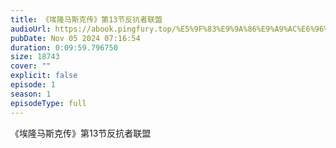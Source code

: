 ```yaml
---
title: 《埃隆马斯克传》第13节反抗者联盟
audioUrl: https://abook.pingfury.top/%E5%9F%83%E9%9A%86%E9%A9%AC%E6%96%AF%E5%85%8B%E4%BC%A0-14-%E7%AC%AC13%E8%8A%82%E5%8F%8D%E6%8A%97%E8%80%85%E8%81%94%E7%9B%9F-a03gjnhk.mp3
pubDate: Nov 05 2024 07:16:54
duration: 0:09:59.796750
size: 18743
cover: ""
explicit: false
episode: 1
season: 1
episodeType: full
---
```

《埃隆马斯克传》第13节反抗者联盟